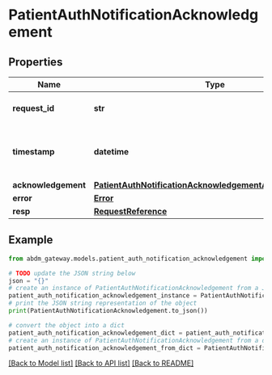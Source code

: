 # PatientAuthNotificationAcknowledgement


## Properties

Name | Type | Description | Notes
------------ | ------------- | ------------- | -------------
**request_id** | **str** | a nonce, unique for each HTTP request | 
**timestamp** | **datetime** | Date time format in UTC, includes miliseconds YYYY-MM-DDThh:mm:ss.vZ | 
**acknowledgement** | [**PatientAuthNotificationAcknowledgementAcknowledgement**](PatientAuthNotificationAcknowledgementAcknowledgement.md) |  | [optional] 
**error** | [**Error**](Error.md) |  | [optional] 
**resp** | [**RequestReference**](RequestReference.md) |  | 

## Example

```python
from abdm_gateway.models.patient_auth_notification_acknowledgement import PatientAuthNotificationAcknowledgement

# TODO update the JSON string below
json = "{}"
# create an instance of PatientAuthNotificationAcknowledgement from a JSON string
patient_auth_notification_acknowledgement_instance = PatientAuthNotificationAcknowledgement.from_json(json)
# print the JSON string representation of the object
print(PatientAuthNotificationAcknowledgement.to_json())

# convert the object into a dict
patient_auth_notification_acknowledgement_dict = patient_auth_notification_acknowledgement_instance.to_dict()
# create an instance of PatientAuthNotificationAcknowledgement from a dict
patient_auth_notification_acknowledgement_from_dict = PatientAuthNotificationAcknowledgement.from_dict(patient_auth_notification_acknowledgement_dict)
```
[[Back to Model list]](../README.md#documentation-for-models) [[Back to API list]](../README.md#documentation-for-api-endpoints) [[Back to README]](../README.md)


